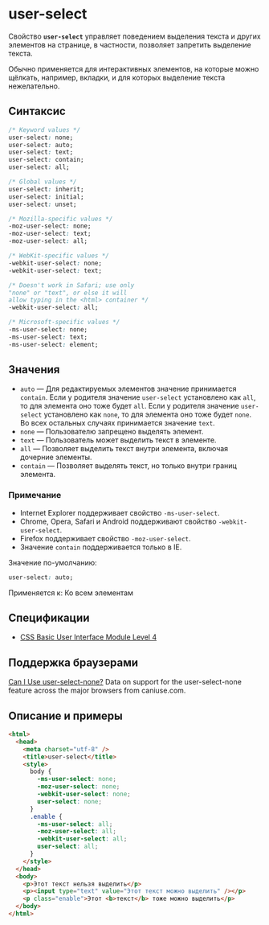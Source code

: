 # user-select

Свойство **`user-select`** управляет поведением выделения текста и других элементов на странице, в частности, позволяет запретить выделение текста.

Обычно применяется для интерактивных элементов, на которые можно щёлкать, например, вкладки, и для которых выделение текста нежелательно.

## Синтаксис

```css
/* Keyword values */
user-select: none;
user-select: auto;
user-select: text;
user-select: contain;
user-select: all;

/* Global values */
user-select: inherit;
user-select: initial;
user-select: unset;

/* Mozilla-specific values */
-moz-user-select: none;
-moz-user-select: text;
-moz-user-select: all;

/* WebKit-specific values */
-webkit-user-select: none;
-webkit-user-select: text;

/* Doesn't work in Safari; use only
"none" or "text", or else it will
allow typing in the <html> container */
-webkit-user-select: all;

/* Microsoft-specific values */
-ms-user-select: none;
-ms-user-select: text;
-ms-user-select: element;
```

## Значения

- `auto` — Для редактируемых элементов значение принимается `contain`. Если у родителя значение `user-select` установлено как `all`, то для элемента оно тоже будет `all`. Если у родителя значение `user-select` установлено как `none`, то для элемента оно тоже будет `none`. Во всех остальных случаях принимается значение `text`.
- `none` — Пользователю запрещено выделять элемент.
- `text` — Пользователь может выделить текст в элементе.
- `all` — Позволяет выделить текст внутри элемента, включая дочерние элементы.
- `contain` — Позволяет выделять текст, но только внутри границ элемента.

### Примечание

- Internet Explorer поддерживает свойство `-ms-user-select`.
- Chrome, Opera, Safari и Android поддерживают свойство `-webkit-user-select`.
- Firefox поддерживает свойство `-moz-user-select`.
- Значение `contain` поддерживается только в IE.

Значение по-умолчанию:

```css
user-select: auto;
```

Применяется к: Ко всем элементам

## Спецификации

- [CSS Basic User Interface Module Level 4](https://drafts.csswg.org/css-ui-4/#propdef-user-select)

## Поддержка браузерами

<p class="ciu_embed" data-feature="user-select-none" data-periods="future_1,current,past_1,past_2">
  <a href="http://caniuse.com/#feat=user-select-none">Can I Use user-select-none?</a> Data on support for the user-select-none feature across the major browsers from caniuse.com.
</p>

## Описание и примеры

```html
<html>
  <head>
    <meta charset="utf-8" />
    <title>user-select</title>
    <style>
      body {
        -ms-user-select: none;
        -moz-user-select: none;
        -webkit-user-select: none;
        user-select: none;
      }
      .enable {
        -ms-user-select: all;
        -moz-user-select: all;
        -webkit-user-select: all;
        user-select: all;
      }
    </style>
  </head>
  <body>
    <p>Этот текст нельзя выделить</p>
    <p><input type="text" value="Этот текст можно выделить" /></p>
    <p class="enable">Этот <b>текст</b> тоже можно выделить</p>
  </body>
</html>
```
